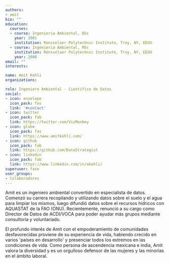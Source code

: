 ```yaml
---
authors:
- amit
bio: ""
education:
  courses:
  - course: Ingenieria Ambiental, BSc
    year: 2001
    institution: Rensselaer Polytechnic Institute, Troy, NY, EEUU
  - course: Ingenieria Ambiental, MSc
    institution: Rensselaer Polytechnic Institute, Troy, NY, EEUU
    year: 2008
email: ""
interests:

name: Amit Kohli
organizations:

role: Ingeniero Ambiental - Científico de Datos
social:
- icon: envelope
  icon_pack: fas
  link: '#contact'
- icon: twitter
  icon_pack: fab
  link: https://twitter.com/VizMonkey
- icon: globe
  icon_pack: fas
  link: https://www.amitkohli.com/  
- icon: github
  icon_pack: fab
  link: https://github.com/DataStrategist
- icon: linkedin
  icon_pack: fab
  link: https://www.linkedin.com/in/akohli/
superuser: fase
user_groups:
- Colaboradores
---
```


Amit es un ingeniero ambiental convertido en especialista de datos. Comenzó su carrera recopilando y utilizando datos sobre el suelo y el agua para limpiar los mismos, luego difundió datos sobre el recursos hídricos con AQUASTAT de la FAO (ONU). Recientemente, renunció a su cargo como Director de Datos de ACDI/VOCA para poder ayudar más grupos mediante consultoría y voluntariado.

El profundo interés de Amit con el empoderamiento de comunidades desfavorecidas proviene de su experiencia de vida, habiendo crecido en varios 'países en desarrollo' y presenciar todos los extremos en las condiciones de vida. Como persona de ascendencia mexicana e india, Amit valora la diversidad y es un orgulloso defensor de las mujeres y las minorías en el ámbito laboral.